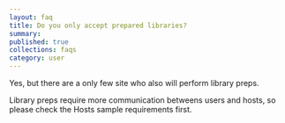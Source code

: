 ```yaml
---
layout: faq
title: Do you only accept prepared libraries?
summary:
published: true
collections: faqs
category: user
---
```


Yes, but there are a only few site who also will perform library preps.

Library preps require more communication betweens users and hosts, so
please check the Hosts sample requirements first.
